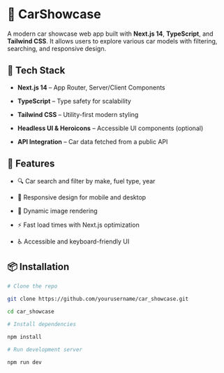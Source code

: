# 🚗 CarShowcase

A modern car showcase web app built with **Next.js 14**, **TypeScript**, and **Tailwind CSS**. It allows users to explore various car models with filtering, searching, and responsive design.

## 🔧 Tech Stack

- **Next.js 14** – App Router, Server/Client Components
  
- **TypeScript** – Type safety for scalability

- **Tailwind CSS** – Utility-first modern styling
  
- **Headless UI & Heroicons** – Accessible UI components (optional)
  
- **API Integration** – Car data fetched from a public API

## 🚀 Features

- 🔍 Car search and filter by make, fuel type, year
  
- 🧭 Responsive design for mobile and desktop
  
- 🧠 Dynamic image rendering
  
- ⚡ Fast load times with Next.js optimization
  
- ♿ Accessible and keyboard-friendly UI

## 📦 Installation

```bash
# Clone the repo

git clone https://github.com/yourusername/car_showcase.git

cd car_showcase

# Install dependencies

npm install

# Run development server

npm run dev
